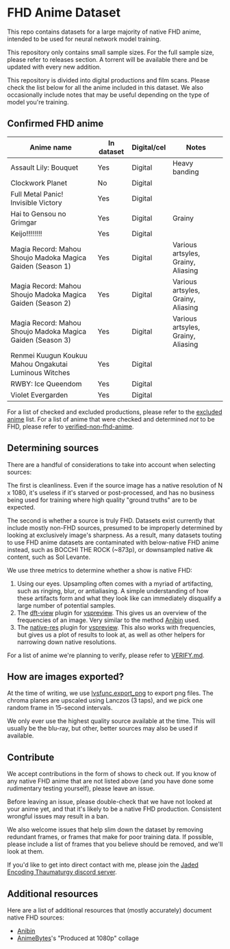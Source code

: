 # FHD Anime Dataset

This repo contains datasets
for a large majority of native FHD anime,
intended to be used for neural network model training.

This repository only contains small sample sizes.
For the full sample size,
please refer to releases section.
A torrent will be available there
and be updated with every new addition.

This repository is divided into digital productions and film scans.
Please check the list below
for all the anime included in this dataset.
We also occasionally include notes that may be useful
depending on the type of model you're training.

## Confirmed FHD anime

| Anime name                                                 | In dataset | Digital/cel | Notes                              |
| ---------------------------------------------------------- | ---------- | ----------- | ---------------------------------- |
| Assault Lily: Bouquet                                      | Yes        | Digital     | Heavy banding                      |
| Clockwork Planet                                           | No         | Digital     |                                    |
| Full Metal Panic! Invisible Victory                        | Yes        | Digital     |                                    |
| Hai to Gensou no Grimgar                                   | Yes        | Digital     | Grainy                             |
| Keijo!!!!!!!!                                              | Yes        | Digital     |                                    |
| Magia Record: Mahou Shoujo Madoka Magica Gaiden (Season 1) | Yes        | Digital     | Various artsyles, Grainy, Aliasing |
| Magia Record: Mahou Shoujo Madoka Magica Gaiden (Season 2) | Yes        | Digital     | Various artsyles, Grainy, Aliasing |
| Magia Record: Mahou Shoujo Madoka Magica Gaiden (Season 3) | Yes        | Digital     | Various artsyles, Grainy, Aliasing |
| Renmei Kuugun Koukuu Mahou Ongakutai Luminous Witches      | Yes        | Digital     |                                    |
| RWBY: Ice Queendom                                         | Yes        | Digital     |                                    |
| Violet Evergarden                                          | Yes        | Digital     |                                    |

For a list of checked
and excluded productions,
please refer to the [excluded anime](./VERIFIED.md#excluded-anime) list.
For a list of anime
that were checked
and determined _not_ to be FHD,
please refer to [verified-non-fhd-anime](./VERIFIED.md#verified-non-fhd-anime).

## Determining sources

There are a handful of considerations to take into account when selecting sources:

The first is cleanliness.
Even if the source image has a native resolution of N x 1080,
it's useless if it's starved or post-processed,
and has no business being used for training
where high quality "ground truths" are to be expected.

The second is whether a source is truly FHD.
Datasets exist currently that include mostly non-FHD sources,
presumed to be improperly determined
by looking at exclusively image's sharpness.
As a result, many datasets touting to use FHD anime datasets
are contaminated with below-native FHD anime instead,
such as BOCCHI THE ROCK (~873p),
or downsampled native 4k content,
such as Sol Levante.

We use three metrics to determine whether a show is native FHD:

1. Using our eyes.
   Upsampling often comes with a myriad of artifacting,
   such as ringing, blur, or antialiasing.
   A simple understanding of how these artifacts form and what they look like
   can immediately disqualify a large number of potential samples.
2. The [dft-view] plugin for [vspreview].
   This gives us an overview of the frequencies of an image.
   Very similar to the method [Anibin] used.
3. The [native-res] plugin for [vspreview].
   This also works with frequencies,
   but gives us a plot of results to look at,
   as well as other helpers for narrowing down native resolutions.

For a list of anime
we're planning to verify,
please refer to [VERIFY.md](./VERIFY.md).

## How are images exported?

At the time of writing,
we use [lvsfunc.export_png][export-png]
to export png files.
The chroma planes are upscaled using Lanczos (3 taps),
and we pick one random frame in 15-second intervals.

We only ever use the highest quality source available at the time.
This will usually be the blu-ray,
but other, better sources
may also be used if available.

## Contribute

We accept contributions in the form of shows to check out.
If you know of any native FHD anime that are not listed above
(and you have done some rudimentary testing yourself),
please leave an issue.

Before leaving an issue,
please double-check that we have not looked at your anime yet,
and that it's likely to be a native FHD production.
Consistent wrongful issues may result in a ban.

We also welcome issues
that help slim down the dataset
by removing redundant frames,
or frames that make for poor training data.
If possible,
please include a list of frames
that you believe should be removed,
and we'll look at them.

If you'd like to get into direct contact with me,
please join the [Jaded Encoding Thaumaturgy discord server][discord].

## Additional resources

Here are a list of additional resources that (mostly accurately) document native FHD sources:

<!-- "mostly" because the AB collage has SAOA lol. -->

-   [Anibin]
-   [AnimeBytes]'s "Produced at 1080p" collage

<!-- References and other urls -->

[vspreview]: https://github.com/Jaded-Encoding-Thaumaturgy/vs-preview
[dft-view]: https://github.com/Jaded-Encoding-Thaumaturgy/vs-preview-plugins/tree/master/dft-view
[native-res]: https://github.com/Jaded-Encoding-Thaumaturgy/vs-preview-plugins/tree/master/native-res
[export-png]: https://github.com/Jaded-Encoding-Thaumaturgy/lvsfunc/blob/export-png/lvsfunc/export.py#L19-L120
[anibin]: https://anibin.blogspot.com/
[AnimeBytes]: https://animebytes.tv/collage.php?id=522
[discord]: https://discord.gg/2knZXNC5Qx
